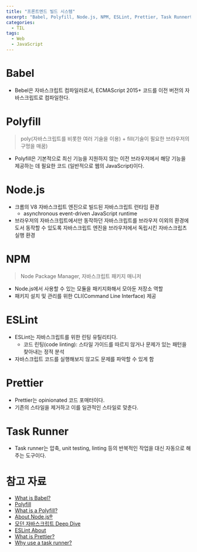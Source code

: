 ```yaml
---
title: "프론트엔드 빌드 시스템"
excerpt: "Babel, Polyfill, Node.js, NPM, ESLint, Prettier, Task Runner란 무엇인가"
categories:
  - TIL
tags:
  - Web
  - JavaScript
---
```


# Babel

- Bebel은 자바스크립트 컴파일러로서, ECMAScript 2015+ 코드를 이전 버전의 자바스크립트로 컴파일한다.

# Polyfill

> poly(자바스크립트를 비롯한 여러 기술을 이용) + fill(기술이 필요한 브라우저의 구멍을 매꿈)

- Polyfill은 기본적으로 최신 기능을 지원하지 않는 이전 브라우저에서 해당 기능을 제공하는 데 필요한 코드 (일반적으로 웹의 JavaScript)이다.

# Node.js

- 크롬의 V8 자바스크립트 엔진으로 빌드된 자바스크립트 런타임 환경
  - asynchronous event-driven JavaScript runtime
- 브라우저의 자바스크립트에서만 동작하던 자바스크립트를 브라우저 이외의 환경에도서 동작할 수 있도록 자바스크립트 엔진을 브라우저에서 독립시킨 자바스크립츠 실행 환경

# NPM

> Node Package Manager, 자바스크립트 패키지 매니저

- Node.js에서 사용할 수 있는 모듈을 패키지화해서 모아둔 저장소 역할
- 패키지 설치 및 관리를 위한 CLI(Command Line Interface) 제공

# ESLint

- ESLint는 자바스크립트를 위한 린팅 유틸리티다.
  - 코드 린팅(code linting): 스타일 가이드를 따르지 않거나 문제가 있는 패턴을 찾아내는 정적 분석
- 자바스크립트 코드를 실행해보지 않고도 문제를 파악할 수 있게 함

# Prettier

- Prettier는 opinionated 코드 포매터이다.
- 기존의 스타일을 제거하고 이를 일관적인 스타일로 맞춘다.

# Task Runner

- Task runner는 압축, unit testing, linting 등의 반복적인 작업을 대신 자동으로 해주는 도구이다.

# 참고 자료

- [What is Babel?](https://babeljs.io/docs/en/)
- [Polyfill](https://developer.mozilla.org/ko/docs/Glossary/Polyfill)
- [What is a Polyfill?](https://remysharp.com/2010/10/08/what-is-a-polyfill)
- [About Node.js®](https://nodejs.org/en/about/#about-node-js)
- [모던 자바스크립트 Deep Dive](https://wikibook.co.kr/mjs/)
- [ESLint About](https://eslint.org/docs/about/)
- [What is Prettier?](https://prettier.io/docs/en/#footnotes)
- [Why use a task runner?](https://gruntjs.com/)
